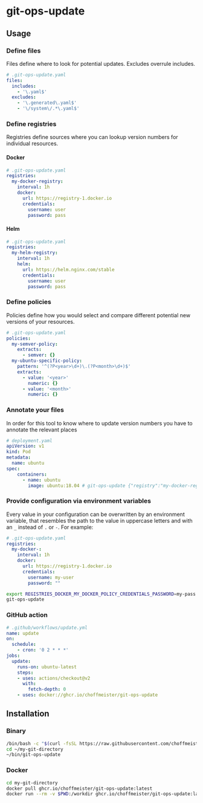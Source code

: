 # git-ops-update

## Usage

### Define files

Files define where to look for potential updates. Excludes overrule includes.

```yaml
# .git-ops-update.yaml
files:
  includes:
    - '\.yaml$'
  excludes:
    - '\.generated\.yaml$'
    - '\/system\/.*\.yaml$'
```

### Define registries

Registries define sources where you can lookup version numbers for individual resources.

#### Docker

```yaml
# .git-ops-update.yaml
registries:
  my-docker-registry:
    interval: 1h
    docker:
      url: https://registry-1.docker.io
      credentials:
        username: user
        password: pass
```

#### Helm

```yaml
# .git-ops-update.yaml
registries:
  my-helm-registry:
    interval: 1h
    helm:
      url: https://helm.nginx.com/stable
      credentials:
        username: user
        password: pass
```

### Define policies

Policies define how you would select and compare different potential new versions of your resources.

```yaml
# .git-ops-update.yaml
policies:
  my-semver-policy:
    extracts:
      - semver: {}
  my-ubuntu-specific-policy:
    pattern: '^(?P<year>\d+)\.(?P<month>\d+)$'
    extracts:
      - value: '<year>'
        numeric: {}
      - value: '<month>'
        numeric: {}
```

### Annotate your files

In order for this tool to know where to update version numbers you have to annotate the relevant places

```yaml
# deployment.yaml
apiVersion: v1
kind: Pod
metadata:
  name: ubuntu
spec:
    containers:
      - name: ubuntu
        image: ubuntu:18.04 # git-ops-update {"registry":"my-docker-registry","resource":"library/ubuntu","policy":"my-ubuntu-policy","format":"tag","action":"push"}
```

### Provide configuration via environment variables

Every value in your configuration can be overwritten by an environment variable, that resembles the path to the value in uppercase letters and with an `_` instead of `.` or `-`. For example:

```yaml
# .git-ops-update.yaml
registries:
  my-docker-:
    interval: 1h
    docker:
      url: https://registry-1.docker.io
      credentials:
        username: my-user
        password: ""
```

```bash
export REGISTRIES_DOCKER_MY_DOCKER_POLICY_CREDENTIALS_PASSWORD=my-pass
git-ops-update
```

### GitHub action

```yaml
# .github/workflows/update.yml
name: update
on:
  schedule:
    - cron: '0 2 * * *'
jobs:
  update:
    runs-on: ubuntu-latest
    steps:
    - uses: actions/checkout@v2
      with:
        fetch-depth: 0
    - uses: docker://ghcr.io/choffmeister/git-ops-update
```

## Installation

### Binary

```bash
/bin/bash -c "$(curl -fsSL https://raw.githubusercontent.com/choffmeister/git-ops-update/main/install.sh)"
cd ~/my-git-directory
~/bin/git-ops-update
```

### Docker

```bash
cd my-git-directory
docker pull ghcr.io/choffmeister/git-ops-update:latest
docker run --rm -v $PWD:/workdir ghcr.io/choffmeister/git-ops-update:latest
```
